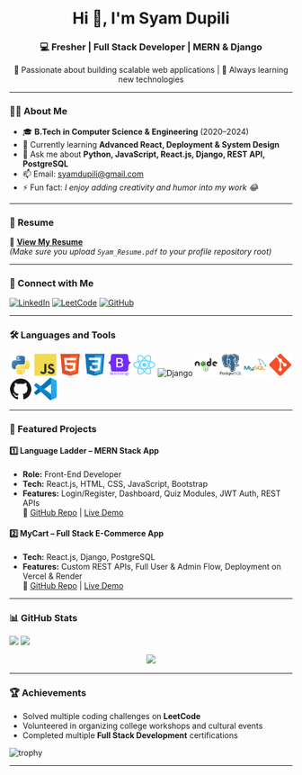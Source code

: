 <h1 align="center">Hi 👋, I'm Syam Dupili</h1>
<h3 align="center">💻 Fresher | Full Stack Developer | MERN & Django</h3>
<p align="center">
  🚀 Passionate about building scalable web applications | 🌱 Always learning new technologies
</p>

---

### 👨‍💻 About Me
- 🎓 **B.Tech in Computer Science & Engineering** (2020–2024)  
- 🌱 Currently learning **Advanced React, Deployment & System Design**
- 💬 Ask me about **Python, JavaScript, React.js, Django, REST API, PostgreSQL**
- 📫 Email: [syamdupili@gmail.com](mailto:syamdupili@gmail.com)
- ⚡ Fun fact: _I enjoy adding creativity and humor into my work 😂_

---

### 📄 Resume
📄 [**View My Resume**](https://github.com/DupiliSyam/DupiliSyam/blob/main/Syam_Resume.pdf)  
*(Make sure you upload `Syam_Resume.pdf` to your profile repository root)*

---

### 🔗 Connect with Me
[![LinkedIn](https://img.shields.io/badge/LinkedIn-0077B5?style=for-the-badge&logo=linkedin&logoColor=white)](https://www.linkedin.com/in/syam-dupili-64710a286/)
[![LeetCode](https://img.shields.io/badge/LeetCode-FFA116?style=for-the-badge&logo=leetcode&logoColor=black)](https://leetcode.com/u/syamdupili/)
[![GitHub](https://img.shields.io/badge/GitHub-181717?style=for-the-badge&logo=github&logoColor=white)](https://github.com/DupiliSyam)

---

### 🛠️ Languages and Tools
<p>
<img src="https://raw.githubusercontent.com/devicons/devicon/master/icons/python/python-original.svg" alt="Python" width="40" height="40"/>
<img src="https://raw.githubusercontent.com/devicons/devicon/master/icons/javascript/javascript-original.svg" alt="JavaScript" width="40" height="40"/>
<img src="https://raw.githubusercontent.com/devicons/devicon/master/icons/html5/html5-original.svg" alt="HTML5" width="40" height="40"/>
<img src="https://raw.githubusercontent.com/devicons/devicon/master/icons/css3/css3-original.svg" alt="CSS3" width="40" height="40"/>
<img src="https://raw.githubusercontent.com/devicons/devicon/master/icons/bootstrap/bootstrap-plain-wordmark.svg" alt="Bootstrap" width="40" height="40"/>
<img src="https://raw.githubusercontent.com/devicons/devicon/master/icons/react/react-original.svg" alt="React" width="40" height="40"/>
<img src="https://cdn.worldvectorlogo.com/logos/django.svg" alt="Django" width="40" height="40"/>
<img src="https://raw.githubusercontent.com/devicons/devicon/master/icons/nodejs/nodejs-original-wordmark.svg" alt="Node.js" width="40" height="40"/>
<img src="https://raw.githubusercontent.com/devicons/devicon/master/icons/postgresql/postgresql-original-wordmark.svg" alt="PostgreSQL" width="40" height="40"/>
<img src="https://raw.githubusercontent.com/devicons/devicon/master/icons/mysql/mysql-original-wordmark.svg" alt="MySQL" width="40" height="40"/>
<img src="https://raw.githubusercontent.com/devicons/devicon/master/icons/git/git-original.svg" alt="Git" width="40" height="40"/>
<img src="https://raw.githubusercontent.com/devicons/devicon/master/icons/github/github-original.svg" alt="GitHub" width="40" height="40"/>
<img src="https://raw.githubusercontent.com/devicons/devicon/master/icons/vscode/vscode-original.svg" alt="VS Code" width="40" height="40"/>
</p>

---

### 📌 Featured Projects
#### 1️⃣ Language Ladder – MERN Stack App
- **Role:** Front-End Developer  
- **Tech:** React.js, HTML, CSS, JavaScript, Bootstrap  
- **Features:** Login/Register, Dashboard, Quiz Modules, JWT Auth, REST APIs  
🔗 [GitHub Repo](#) | [Live Demo](#)

#### 2️⃣ MyCart – Full Stack E-Commerce App
- **Tech:** React.js, Django, PostgreSQL  
- **Features:** Custom REST APIs, Full User & Admin Flow, Deployment on Vercel & Render  
🔗 [GitHub Repo](#) | [Live Demo](#)

---

### 📊 GitHub Stats
<p>
<img src="https://github-readme-stats.vercel.app/api?username=DupiliSyam&show_icons=true&theme=tokyonight" height="160px"/>
<img src="https://github-readme-streak-stats.herokuapp.com/?user=DupiliSyam&theme=tokyonight" height="160px"/>
</p>

<p align="center">
<img src="https://github-readme-stats.vercel.app/api/top-langs/?username=DupiliSyam&layout=compact&theme=tokyonight" />
</p>

---

### 🏆 Achievements
- Solved multiple coding challenges on **LeetCode**
- Volunteered in organizing college workshops and cultural events
- Completed multiple **Full Stack Development** certifications

![trophy](https://github-profile-trophy.vercel.app/?username=DupiliSyam&theme=darkhub&margin-w=15&margin-h=15)

---
